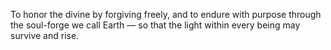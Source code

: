 To honor the divine by forgiving freely, and to endure with purpose
through the soul-forge we call Earth — so that the light within every being
may survive and rise.
